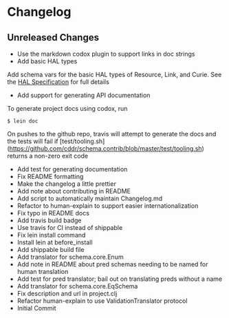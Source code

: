 # Changelog

## Unreleased Changes

 * Use the markdown codox plugin to support links in doc strings
 * Add basic HAL types

Add schema vars for the basic HAL types of Resource, Link, and
Curie. See the [HAL Specification][hal] for full details

[hal]: http://tools.ietf.org/html/draft-kelly-json-hal-06
 * Add support for generating API documentation

To generate project docs using codox, run

    $ lein doc

On pushes to the github repo, travis will attempt to generate the docs
and the tests will fail if [test/tooling.sh]
(https://github.com/cddr/schema.contrib/blob/master/test/tooling.sh)
returns a non-zero exit code
 * Add test for generating documentation
 * Fix README formatting
 * Make the changelog a little prettier
 * Add note about contributing in README
 * Add script to automatically maintain Changelog.md
 * Refactor to human-explain to support easier internationalization
 * Fix typo in README docs
 * Add travis build badge
 * Use travis for CI instead of shippable
 * Fix lein install command
 * Install lein at before_install
 * Add shippable build file
 * Add translator for schema.core.Enum
 * Add note in README about pred schemas needing to be named for human translation
 * Add test for pred translator; bail out on translating preds without a name
 * Add translator for schema.core.EqSchema
 * Fix description and url in project.clj
 * Refactor human-explain to use ValidationTranslator protocol
 * Initial Commit

